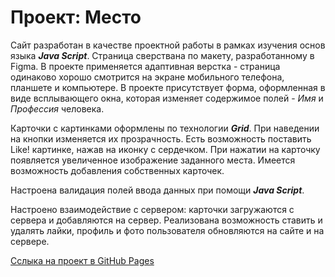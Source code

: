 # Проект: Место

Сайт разработан в качестве проектной работы в рамках изучения основ языка ***Java Script***. Страница сверствана по макету, разработанному в Figma. В проекте применяется адаптивная верстка - страница одинаково хорошо смотрится на экране мобильного телефона, планшете и компьютере. В проекте присутствует форма, оформленная в виде всплывающего окна, которая изменяет содержимое полей - *Имя* и *Профессия* человека.  

Карточки с картинками оформлены по технологии ***Grid***. При наведении на кнопки изменяется их прозрачность. Есть возможность поставить Like! картинке, нажав на иконку с сердечком. При нажатии на карточку появляется увеличенное изображение заданного места. Имеется возможность добавления собственных карточек.

Настроена валидация полей ввода данных при помощи ***Java Script***.

Настроено взаимодействие с сервером: карточки загружаются с сервера и добавляются на сервер. Реализована возможность ставить и удалять лайки, профиль и фото пользователя обновляются на сайте и на сервере.

[Сслыка на проект в GitHub Pages](https://kudenikov.github.io/mesto/)


